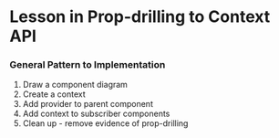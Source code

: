 # Lesson in Prop-drilling to Context API

### General Pattern to Implementation

1. Draw a component diagram
2. Create a context
3. Add provider to parent component
4. Add context to subscriber components
5. Clean up - remove evidence of prop-drilling